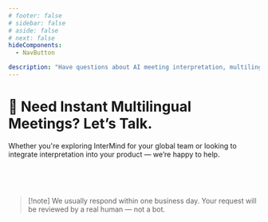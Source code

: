 ```yaml
---
# footer: false
# sidebar: false
# aside: false
# next: false
hideComponents:
  - NavButton

description: "Have questions about AI meeting interpretation, multilingual collaboration, or enterprise deployment? Contact InterMind to discuss your use case, integration, or team onboarding."
---
```


# 🤝 Need Instant Multilingual Meetings? Let’s Talk.

Whether you're exploring InterMind for your global team or looking to integrate interpretation into your product — we’re happy to help.

<br>

<ContactFormModalNav  
  formStyle="margin: 1rem auto;"  
  categoryLabel="What would you like to talk about?"  
  categoryPlaceholderText="Choose your focus..."  
  messageLabel="Message (optional)"  
  messagePlaceholderText="Feel free to include use case, timeline, or anything else you'd like to share."  
  buttonText="Contact our team"  
  :services="[
    'I want to explore use cases for my team',
    'I’d like to request a demo',
    'I’m looking for enterprise rollout options',
    'I have questions about pricing or features',
    'Something else'
  ]"
/>

<br>

> [!note] We usually respond within one business day. Your request will be reviewed by a real human — not a bot.
